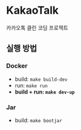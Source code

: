 # KakaoTalk

카카오톡 클린 코딩 프로젝트

## 실행 방법

### Docker

- build: `make build-dev`
- run: `make run`
- **build + run: `make dev-up`**

### Jar

- build: `make bootjar`

